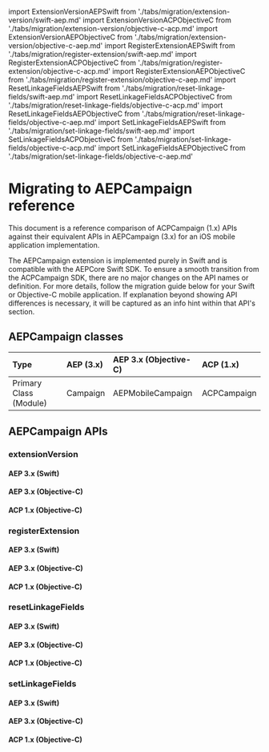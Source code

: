 import ExtensionVersionAEPSwift from './tabs/migration/extension-version/swift-aep.md'
import ExtensionVersionACPObjectiveC from './tabs/migration/extension-version/objective-c-acp.md'
import ExtensionVersionAEPObjectiveC from './tabs/migration/extension-version/objective-c-aep.md'
import RegisterExtensionAEPSwift from './tabs/migration/register-extension/swift-aep.md'
import RegisterExtensionACPObjectiveC from './tabs/migration/register-extension/objective-c-acp.md'
import RegisterExtensionAEPObjectiveC from './tabs/migration/register-extension/objective-c-aep.md'
import ResetLinkageFieldsAEPSwift from './tabs/migration/reset-linkage-fields/swift-aep.md'
import ResetLinkageFieldsACPObjectiveC from './tabs/migration/reset-linkage-fields/objective-c-acp.md'
import ResetLinkageFieldsAEPObjectiveC from './tabs/migration/reset-linkage-fields/objective-c-aep.md'
import SetLinkageFieldsAEPSwift from './tabs/migration/set-linkage-fields/swift-aep.md'
import SetLinkageFieldsACPObjectiveC from './tabs/migration/set-linkage-fields/objective-c-acp.md'
import SetLinkageFieldsAEPObjectiveC from './tabs/migration/set-linkage-fields/objective-c-aep.md'

# Migrating to AEPCampaign reference

This document is a reference comparison of ACPCampaign (1.x) APIs against their equivalent APIs in AEPCampaign (3.x) for an iOS mobile application implementation.

The AEPCampaign extension is implemented purely in Swift and is compatible with the AEPCore Swift SDK. To ensure a smooth transition from the ACPCampaign SDK, there are no major changes on the API names or definition. For more details, follow the migration guide below for your Swift or Objective-C mobile application. If explanation beyond showing API differences is necessary, it will be captured as an info hint within that API's section.

## AEPCampaign classes

| Type | AEP (3.x) | AEP 3.x (Objective-C) | ACP (1.x) |
| :--- | :--- | :--- | :--- |
| Primary Class (Module) | Campaign | AEPMobileCampaign | ACPCampaign |

## AEPCampaign APIs

### extensionVersion

<TabsBlock orientation="horizontal" slots="heading, content" repeat="3"/>

#### AEP 3.x (Swift)

<ExtensionVersionAEPSwift/>

#### AEP 3.x (Objective-C)

<ExtensionVersionAEPObjectiveC/>

#### ACP 1.x (Objective-C)

<ExtensionVersionACPObjectiveC/>

### registerExtension

<TabsBlock orientation="horizontal" slots="heading, content" repeat="3"/>

#### AEP 3.x (Swift)

<RegisterExtensionAEPSwift/>

#### AEP 3.x (Objective-C)

<RegisterExtensionAEPObjectiveC/>

#### ACP 1.x (Objective-C)

<RegisterExtensionACPObjectiveC/>

### resetLinkageFields

<TabsBlock orientation="horizontal" slots="heading, content" repeat="3"/>

#### AEP 3.x (Swift)

<ResetLinkageFieldsAEPSwift/>

#### AEP 3.x (Objective-C)

<ResetLinkageFieldsAEPObjectiveC/>

#### ACP 1.x (Objective-C)

<ResetLinkageFieldsACPObjectiveC/>

### setLinkageFields

<TabsBlock orientation="horizontal" slots="heading, content" repeat="3"/>

#### AEP 3.x (Swift)

<SetLinkageFieldsAEPSwift/>

#### AEP 3.x (Objective-C)

<SetLinkageFieldsAEPObjectiveC/>

#### ACP 1.x (Objective-C)

<SetLinkageFieldsACPObjectiveC/>


